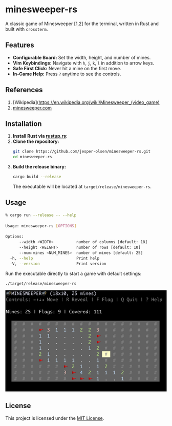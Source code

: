 # minesweeper-rs

A classic game of Minesweeper [1,2] for the terminal, written in Rust and built with `crossterm`.

## Features

-   **Configurable Board:** Set the width, height, and number of mines.
-   **Vim Keybindings:** Navigate with `h`, `j`, `k`, `l` in addition to arrow keys.
-   **Safe First Click:** Never hit a mine on the first move.
-   **In-Game Help:** Press `?` anytime to see the controls.

## References

1. [Wikipedia](https://en.wikipedia.org/wiki/Minesweeper_(video_game)
2. [minesweeper.com](https://minesweepergame.com/)


## Installation

1. **Install Rust via [rustup.rs](https://rustup.rs/)**:
2.  **Clone the repository:**
    ```bash
    git clone https://github.com/jesper-olsen/minesweeper-rs.git
    cd minesweeper-rs
    ```
3.  **Build the release binary:**
    ```bash
    cargo build --release
    ```
    The executable will be located at `target/release/minesweeper-rs`.

## Usage

```bash
% cargo run --release -- --help

Usage: minesweeper-rs [OPTIONS]

Options:
      --width <WIDTH>          number of columns [default: 18]
      --height <HEIGHT>        number of rows [default: 10]
      --num-mines <NUM_MINES>  number of mines [default: 25]
  -h, --help                   Print help
  -V, --version                Print version
```

Run the executable directly to start a game with default settings:

```bash
./target/release/minesweeper-rs
```

![alt text](Assets/screenshot.png "Game UI")


## License

This project is licensed under the [MIT License](LICENSE).
